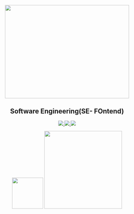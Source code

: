 <p align="center">
  <img src="https://sdmntprwestus2.oaiusercontent.com/files/00000000-cae4-61f8-bde6-dcf01d4398f5/raw?se=2025-07-16T14%3A05%3A44Z&sp=r&sv=2024-08-04&sr=b&scid=4fb1baf3-1305-5abd-9a5e-77dfa7e21657&skoid=c156db82-7a33-468f-9cdd-06af263ceec8&sktid=a48cca56-e6da-484e-a814-9c849652bcb3&skt=2025-07-16T11%3A08%3A30Z&ske=2025-07-17T11%3A08%3A30Z&sks=b&skv=2024-08-04&sig=hrnDFvO6qrWMKJRAuItQ8ssJj5OIYkzhz4KSQDEVqwM%3D" width="400" height="300"/>
</p>

<h2 align="center">Software Engineering(SE- FOntend)</h2>
<p align="center">
  <a href="www.linkedin.com/in/tong-phuc-khiem-de180092">
    <img src="https://img.shields.io/badge/LinkedIn-blue?style=for-the-badge&logo=linkedin" />
  </a>
  <a href="mailto:khiemtong2004@gmail.com">
    <img src="https://img.shields.io/badge/Gmail-red?style=for-the-badge&logo=gmail" />
  </a>
  <a href="https://github.com/xbicat204">
    <img src="https://img.shields.io/badge/GitHub-black?style=for-the-badge&logo=github" />
  </a>
</p>
<p align="center">
  <img src="https://images.credly.com/images/70d71df5-f3dc-4380-9b9d-f22513a70417/CCNAITN__1_.png" width="100"/>
  <img src="https://s3.amazonaws.com/coursera_assets/meta_images/generated/CERTIFICATE_LANDING_PAGE/CERTIFICATE_LANDING_PAGE~UQJKBG67HQBB/CERTIFICATE_LANDING_PAGE~UQJKBG67HQBB.jpeg" width="250"/>
</p>

